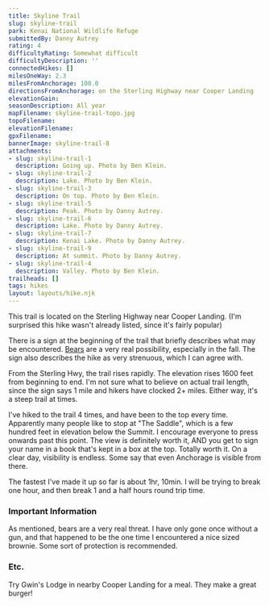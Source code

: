 ```yaml
---
title: Skyline Trail
slug: skyline-trail
park: Kenai National Wildlife Refuge
submittedBy: Danny Autrey
rating: 4
difficultyRating: Somewhat difficult
difficultyDescription: ''
connectedHikes: []
milesOneWay: 2.3
milesFromAnchorage: 100.0
directionsFromAnchorage: on the Sterling Highway near Cooper Landing
elevationGain: 
seasonDescription: All year
mapFilename: skyline-trail-topo.jpg
topoFilename: 
elevationFilename: 
gpxFilename: 
bannerImage: skyline-trail-8
attachments:
- slug: skyline-trail-1
  description: Going up. Photo by Ben Klein.
- slug: skyline-trail-2
  description: Lake. Photo by Ben Klein.
- slug: skyline-trail-3
  description: On top. Photo by Ben Klein.
- slug: skyline-trail-5
  description: Peak. Photo by Danny Autrey.
- slug: skyline-trail-6
  description: Lake. Photo by Danny Autrey.
- slug: skyline-trail-7
  description: Kenai Lake. Photo by Danny Autrey.
- slug: skyline-trail-9
  description: At summit. Photo by Danny Autrey.
- slug: skyline-trail-4
  description: Valley. Photo by Ben Klein.
trailheads: []
tags: hikes
layout: layouts/hike.njk
---
```

This trail is located on the Sterling Highway near Cooper Landing. (I'm surprised this hike wasn't already listed, since it's fairly popular)

There is a sign at the beginning of the trail that briefly describes what may be encountered. [Bears](http://alaskahikesearch.com/education/#bears) are a very real possibility, especially in the fall. The sign also describes the hike as very strenuous, which I can agree with.

From the Sterling Hwy, the trail rises rapidly. The elevation rises 1600 feet from beginning to end. I'm not sure what to believe on actual trail length, since the sign says 1 mile and hikers have clocked 2+ miles. Either way, it's a steep trail at times.

I've hiked to the trail 4 times, and have been to the top every time. Apparently many people like to stop at "The Saddle", which is a few hundred feet in elevation below the Summit. I encourage everyone to press onwards past this point. The view is definitely worth it, AND you get to sign your name in a book that's kept in a box at the top. Totally worth it. On a clear day, visibility is endless. Some say that even Anchorage is visible from there.

The fastest I've made it up so far is about 1hr, 10min. I will be trying to break one hour, and then break 1 and a half hours round trip time.

### Important Information

As mentioned, bears are a very real threat. I have only gone once without a gun, and that happened to be the one time I encountered a nice sized brownie. Some sort of protection is recommended.

### Etc.

Try Gwin's Lodge in nearby Cooper Landing for a meal. They make a great burger!